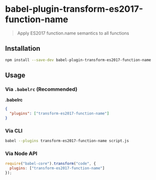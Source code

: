 # babel-plugin-transform-es2017-function-name

> Apply ES2017 function.name semantics to all functions

## Installation

```sh
npm install --save-dev babel-plugin-transform-es2017-function-name
```

## Usage

### Via `.babelrc` (Recommended)

**.babelrc**

```json
{
  "plugins": ["transform-es2017-function-name"]
}
```

### Via CLI

```sh
babel --plugins transform-es2017-function-name script.js
```

### Via Node API

```javascript
require("babel-core").transform("code", {
  plugins: ["transform-es2017-function-name"]
});
```
